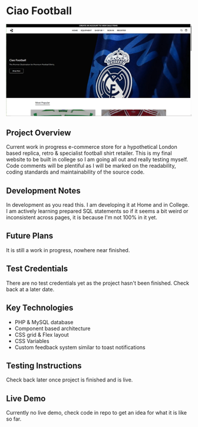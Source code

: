 # Ciao Football

![Ciao Football Screenshot](projectoverview.PNG)


## Project Overview
Current work in progress e-commerce store for a hypothetical London based replica, retro & specialist football shirt retailer. This is my final website to be built in college so I am going all out and really testing myself.
Code comments will be plentiful as I will be marked on the readability, coding standards and maintainability of the source code.




## Development Notes
In development as you read this. I am developing it at Home and in College. I am actively learning prepared SQL statements so if it seems a bit weird or inconsistent across pages, it is because I'm not 100% in it yet.


## Future Plans
It is still a work in progress, nowhere near finished. 

## Test Credentials
There are no test credentials yet as the project hasn't been finished. Check back at a later date. 



## Key Technologies
- PHP & MySQL database
- Component based architecture
- CSS grid & Flex layout
- CSS Variables
- Custom feedback system similar to toast notifications

## Testing Instructions
Check back later once project is finished and is live.

## Live Demo

Currently no live demo, check code in repo to get an idea for what it is like so far.

